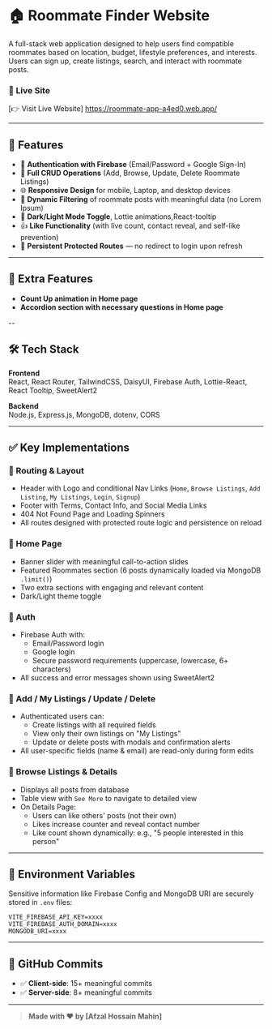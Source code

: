 # 🏠 Roommate Finder Website

A full-stack web application designed to help users find compatible roommates based on location, budget, lifestyle preferences, and interests. Users can sign up, create listings, search, and interact with roommate posts.

### 🔗 Live Site

[👉 Visit Live Website]  https://roommate-app-a4ed0.web.app/ 


---

## 🚀 Features

- 🔐 **Authentication with Firebase** (Email/Password + Google Sign-In)
- 📃 **Full CRUD Operations** (Add, Browse, Update, Delete Roommate Listings)
- 🌐 **Responsive Design** for mobile, Laptop, and desktop devices
- 📍 **Dynamic Filtering** of roommate posts with meaningful data (no Lorem Ipsum)
- 🌙 **Dark/Light Mode Toggle**, Lottie animations,React-tooltip
- 👍 **Like Functionality** (with live count, contact reveal, and self-like prevention)
- 🔁 **Persistent Protected Routes** — no redirect to login upon refresh

---
## 🚀 Extra Features
- **Count Up animation in Home page** 
- **Accordion section with necessary questions in Home page** 

--
## 🛠️ Tech Stack

**Frontend**  
React, React Router, TailwindCSS, DaisyUI, Firebase Auth, Lottie-React,  React Tooltip, SweetAlert2

**Backend**  
Node.js, Express.js, MongoDB, dotenv, CORS

---

## ✅ Key Implementations

### 🧭 Routing & Layout

- Header with Logo and conditional Nav Links (`Home`, `Browse Listings`, `Add Listing`, `My Listings`, `Login`, `Signup`)
- Footer with Terms, Contact Info, and Social Media Links
- 404 Not Found Page and Loading Spinners
- All routes designed with protected route logic and persistence on reload

### 🏡 Home Page

- Banner slider with meaningful call-to-action slides
- Featured Roommates section (6 posts dynamically loaded via MongoDB `.limit()`)
- Two extra sections with engaging and relevant content
- Dark/Light theme toggle

### 🔐 Auth

- Firebase Auth with:
  - Email/Password login
  - Google login
  - Secure password requirements (uppercase, lowercase, 6+ characters)
- All success and error messages shown using SweetAlert2

### 🧾 Add / My Listings / Update / Delete

- Authenticated users can:
  - Create listings with all required fields
  - View only their own listings on "My Listings"
  - Update or delete posts with modals and confirmation alerts
- All user-specific fields (name & email) are read-only during form edits

### 📄 Browse Listings & Details

- Displays all posts from database
- Table view with `See More` to navigate to detailed view
- On Details Page:
  - Users can like others' posts (not their own)
  - Likes increase counter and reveal contact number
  - Like count shown dynamically: e.g., "5 people interested in this person"

---

## 🧪 Environment Variables

Sensitive information like Firebase Config and MongoDB URI are securely stored in `.env` files:

```env
VITE_FIREBASE_API_KEY=xxxx
VITE_FIREBASE_AUTH_DOMAIN=xxxx
MONGODB_URI=xxxx
```

---


## 📁 GitHub Commits

- ✅ **Client-side**: 15+ meaningful commits  
- ✅ **Server-side**: 8+ meaningful commits  

---


> **Made with ❤️ by [Afzal Hossain Mahin]**
